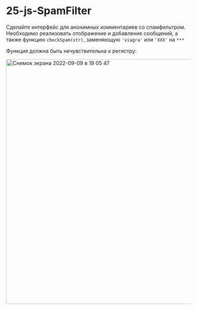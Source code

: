 # 25-js-SpamFilter
Сделайте интерфейс для анонимных комментариев со спамфильтром. 
Необходимо реализовать отображение и добавление сообщений, а также функцию `checkSpam(str)`, заменяющую `'viagra'` или `'XXX'` на `***`

Функция должна быть нечувствительна к регистру:

<img width="667" alt="Снимок экрана 2022-09-09 в 19 05 47" src="https://user-images.githubusercontent.com/102720237/189393717-934df25e-6c76-4fe8-b5b7-b2867d180900.png">

